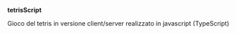 **tetrisScript**

Gioco del tetris in versione client/server realizzato in javascript (TypeScript)

